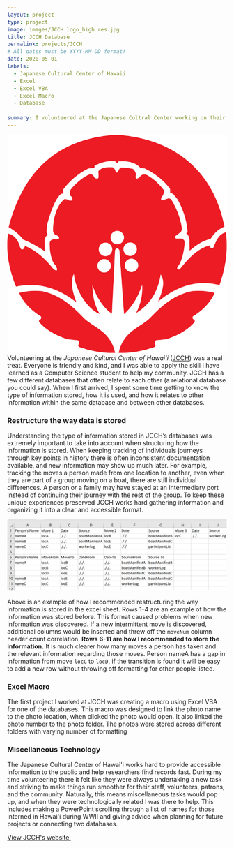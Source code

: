 ```yaml
---
layout: project
type: project
image: images/JCCH logo_high res.jpg
title: JCCH Database 
permalink: projects/JCCH
# All dates must be YYYY-MM-DD format!
date: 2020-05-01
labels:
  - Japanese Cultural Center of Hawaii
  - Excel 
  - Excel VBA
  - Excel Macro
  - Database 

summary: I volunteered at the Japanese Cultral Center working on their databases and other technological projects that popu up.
---
```


<img class="ui medium right circular floated image" src="../images/JCCH logo_high res.jpg"> Volunteering at the *Japanese Cultural Center of Hawai’i* ([JCCH](https://www.jcch.com/)) was a real treat. Everyone is friendly and kind, and I was able to apply the skill I have learned as a Computer Science student to help my community. JCCH has a few different databases that often relate to each other (a relational database you could say). When I first arrived, I spent some time getting to know the type of information stored, how it is used, and how it relates to other information within the same database and between other databases. 

### Restructure the way data is stored 

Understanding the type of information stored in JCCH’s databases was extremely important to take into account when structuring how the information is stored. When keeping tracking of individuals journeys through key points in history there is often inconsistent documentation available, and new information may show up much later. For example, tracking the moves a person made from one location to another, even when they are part of a group moving on a boat, there are still individual differences. A person or a family may have stayed at an intermediary port instead of continuing their journey with the rest of the group. To keep these unique experiences preserved JCCH works hard gathering information and organizing it into a clear and accessible format. 

<img class="ui fluid rounded image" src="../images/excelMoves.png"> 

Above is an example of how I recommended restructuring the way information is stored in the excel sheet. Rows 1-4 are an example of how the information was stored before. This format caused problems when new information was discovered. If a new intermittent move is discovered, additional columns would be inserted and threw off the `moveNum` column header count correlation. **Rows 6-11 are how I recommended to store the information.** It is much clearer how many moves a person has taken and the relevant information regarding those moves. Person nameA has a gap in information from move `locC` to `locD`, if the transition is found it will be easy to add a new row without throwing off formatting for other people listed. 

### Excel Macro

The first project I worked at JCCH was creating a macro using Excel VBA for one of the databases. This macro was designed to link the photo name to the photo location, when clicked the photo would open. It also linked the photo number to the photo folder. The photos were stored across different folders with varying number of formatting 

### Miscellaneous Technology

The Japanese Cultural Center of Hawai'i works hard to provide accessible information to the public and help researchers find records fast. During my time volunteering there it felt like they were always undertaking a new task and striving to make things run smoother for their staff, volunteers, patrons, and the community. Naturally, this means miscellaneous tasks would pop up, and when they were technologically related I was there to help. This includes making a PowerPoint scrolling through a list of names for those interned in Hawai'i during WWII and giving advice when planning for future projects or connecting two databases. 

[View JCCH's website.](https://www.jcch.com/)



